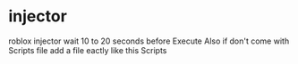 # injector
roblox injector
wait 10 to 20 seconds before Execute
Also if don't come with Scripts file add a file eactly like this Scripts
